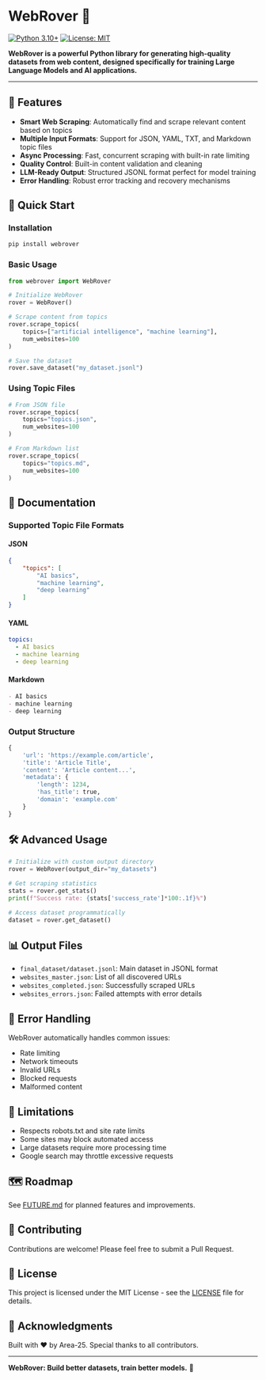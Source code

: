 # WebRover 🚀

[![Python 3.10+](https://img.shields.io/badge/python-3.10+-blue.svg)](https://www.python.org/downloads/)
[![License: MIT](https://img.shields.io/badge/License-MIT-yellow.svg)](https://opensource.org/licenses/MIT)

**WebRover is a powerful Python library for generating high-quality datasets from web content, designed specifically for training Large Language Models and AI applications.**

---

## 🌟 Features

- **Smart Web Scraping**: Automatically find and scrape relevant content based on topics
- **Multiple Input Formats**: Support for JSON, YAML, TXT, and Markdown topic files
- **Async Processing**: Fast, concurrent scraping with built-in rate limiting
- **Quality Control**: Built-in content validation and cleaning
- **LLM-Ready Output**: Structured JSONL format perfect for model training
- **Error Handling**: Robust error tracking and recovery mechanisms

## 🚀 Quick Start

### Installation
```bash
pip install webrover
```

### Basic Usage
```python
from webrover import WebRover

# Initialize WebRover
rover = WebRover()

# Scrape content from topics
rover.scrape_topics(
    topics=["artificial intelligence", "machine learning"],
    num_websites=100
)

# Save the dataset
rover.save_dataset("my_dataset.jsonl")
```

### Using Topic Files
```python
# From JSON file
rover.scrape_topics(
    topics="topics.json",
    num_websites=100
)

# From Markdown list
rover.scrape_topics(
    topics="topics.md",
    num_websites=100
)
```

## 📖 Documentation

### Supported Topic File Formats

#### JSON
```json
{
    "topics": [
        "AI basics",
        "machine learning",
        "deep learning"
    ]
}
```

#### YAML
```yaml
topics:
  - AI basics
  - machine learning
  - deep learning
```

#### Markdown
```markdown
- AI basics
- machine learning
- deep learning
```

### Output Structure
```python
{
    'url': 'https://example.com/article',
    'title': 'Article Title',
    'content': 'Article content...',
    'metadata': {
        'length': 1234,
        'has_title': true,
        'domain': 'example.com'
    }
}
```

## 🛠️ Advanced Usage

```python
# Initialize with custom output directory
rover = WebRover(output_dir="my_datasets")

# Get scraping statistics
stats = rover.get_stats()
print(f"Success rate: {stats['success_rate']*100:.1f}%")

# Access dataset programmatically
dataset = rover.get_dataset()
```

## 📊 Output Files

- `final_dataset/dataset.jsonl`: Main dataset in JSONL format
- `websites_master.json`: List of all discovered URLs
- `websites_completed.json`: Successfully scraped URLs
- `websites_errors.json`: Failed attempts with error details

## 🔄 Error Handling

WebRover automatically handles common issues:
- Rate limiting
- Network timeouts
- Invalid URLs
- Blocked requests
- Malformed content

## 🚧 Limitations

- Respects robots.txt and site rate limits
- Some sites may block automated access
- Large datasets require more processing time
- Google search may throttle excessive requests

## 🗺️ Roadmap

See [FUTURE.md](FUTURE.md) for planned features and improvements.

## 🤝 Contributing

Contributions are welcome! Please feel free to submit a Pull Request.

## 📜 License

This project is licensed under the MIT License - see the [LICENSE](LICENSE) file for details.

## 🙏 Acknowledgments

Built with ❤️ by Area-25. Special thanks to all contributors.

---

**WebRover: Build better datasets, train better models.** 🚀
